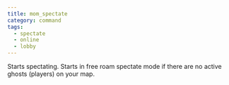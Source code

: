 ```yaml
---
title: mom_spectate
category: command
tags:
  - spectate
  - online
  - lobby
---
```


Starts spectating. Starts in free roam spectate mode if there are no active ghosts (players) on your map.
